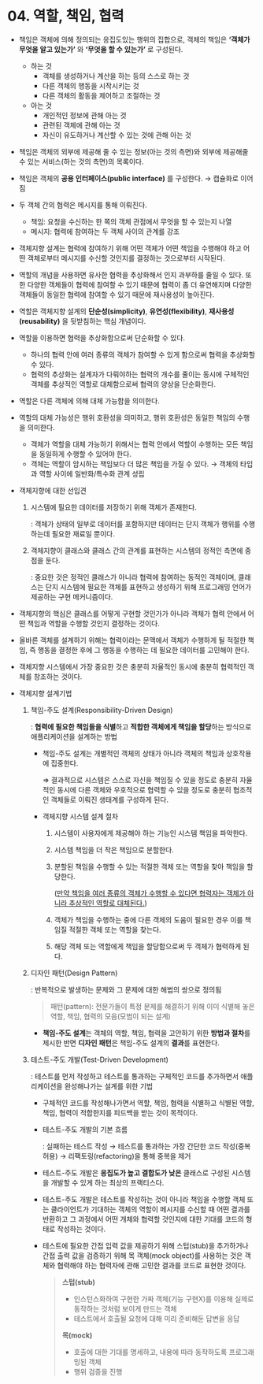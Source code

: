 # 04. 역할, 책임, 협력

- 책임은 객체에 의해 정의되는 응집도있는 행위의 집합으로, 객체의 책임은 **‘객체가 무엇을 알고 있는가’** 와 **‘무엇을 할 수 있는가’** 로 구성된다.
    - 하는 것
        - 객체를 생성하거나 계산을 하는 등의 스스로 하는 것
        - 다른 객체의 행동을 시작시키는 것
        - 다른 객체의 활동을 제어하고 조절하는 것
    - 아는 것
        - 개인적인 정보에 관해 아는 것
        - 관련된 객체에 관해 아는 것
        - 자신이 유도하거나 계산할 수 있는 것에 관해 아는 것
- 책임은 객체의 외부에 제공해 줄 수 있는 정보(아는 것의 측면)와 외부에 제공해줄 수 있는 서비스(하는 것의 측면)의 목록이다.
- 책임은 객체의 **공용 인터페이스(public interface)** 를 구성한다. → 캡슐화로 이어짐
- 두 객체 간의 협력은 메시지를 통해 이뤄진다.
    - 책임: 요청을 수신하는 한 쪽의 객체 관점에서 무엇을 할 수 있는지 나열
    - 메시지: 협력에 참여하는 두 객체 사이의 관계를 강조
- 객체지향 설계는 협력에 참여하기 위해 어떤 객체가 어떤 책임을 수행해야 하고 어떤 객체로부터 메시지를 수신할 것인지를 결정하는 것으로부터 시작된다.
- 역할의 개념을 사용하면 유사한 협력을 추상화해서 인지 과부하를 줄일 수 있다. 또한 다양한 객체들이 협력에 참여할 수 있기 때문에 협력이 좀 더 유연해지며 다양한 객체들이 동일한 협력에 참여할 수 있기 때문에 재사용성이 높아진다.
- 역할은 객체지향 설계의 **단순성(simplicity)**, **유연성(flexibility)**, **재사용성(reusability)** 을 뒷받침하는 핵심 개념이다.
- 역할을 이용하면 협력을 추상화함으로써 단순화할 수 있다.
    - 하나의 협력 안에 여러 종류의 객체가 참여할 수 있게 함으로써 협력을 추상화할 수 있다.
    - 협력의 추상화는 설계자가 다뤄야하는 협력의 개수를 줄이는 동시에 구체적인 객체를 추상적인 역할로 대체함으로써 협력의 양상을 단순화한다.
- 역할은 다른 객체에 의해 대체 가능함을 의미한다.
- 역할의 대체 가능성은 행위 호환성을 의미하고, 행위 호환성은 동일한 책임의 수행을 의미한다.
    - 객체가 역할을 대체 가능하기 위해서는 협력 안에서 역할이 수행하는 모든 책임을 동일하게 수행할 수 있어야 한다.
    - 객체는 역할이 암시하는 책임보다 더 많은 책임을 가질 수 있다. → 객체의 타입과 역할 사이에 일반화/특수화 관계 성립
- 객체지향에 대한 선입견
    1. 시스템에 필요한 데이터를 저장하기 위해 객체가 존재한다.

       : 객체가 상태의 일부로 데이터를 포함하지만 데이터는 단지 객체가 행위를 수행하는데 필요한 재료일 뿐이다.

    2. 객체지향이 클래스와 클래스 간의 관계를 표현하는 시스템의 정적인 측면에 중점을 둔다.

       : 중요한 것은 정적인 클래스가 아니라 협력에 참여하는 동적인 객체이며, 클래스는 단지 시스템에 필요한 객체를 표현하고 생성하기 위해 프로그래밍 언어가 제공하는 구현 메커니즘이다.

- 객체지향의 핵심은 클래스를 어떻게 구현할 것인가가 아니라 객체가 협력 안에서 어떤 책임과 역할을 수행할 것인지 결정하는 것이다.
- 올바른 객체를 설계하기 위해는 협력이라는 문맥에서 객체가 수행하게 될 적절한 책임, 즉 행동을 결정한 후에 그 행동을 수행하는 데 필요한 데이터를 고민해야 한다.
- 객체지향 시스템에서 가장 중요한 것은 충분히 자율적인 동시에 충분히 협력적인 객체를 창조하는 것이다.
- 객체지향 설계기법
    1. 책임-주도 설계(Responsibility-Driven Design)

       : **협력에 필요한 책임들을 식별**하고 **적합한 객체에게 책임을 할당**하는 방식으로 애플리케이션을 설계하는 방법

        - 책임-주도 설계는 개별적인 객체의 상태가 아니라 객체의 책임과 상호작용에 집중한다.

          ⇒ 결과적으로 시스템은 스스로 자신을 책임질 수 있을 정도로 충분히 자율적인 동시에 다른 객체와 우호적으로 협력할 수 있을 정도로 충분히 협조적인 객체들로 이뤄진 생태계를 구성하게 된다.

        - 객체지향 시스템 설계 절차
            1. 시스템이 사용자에게 제공해야 하는 기능인 시스템 책임을 파악한다.
            2. 시스템 책임을 더 작은 책임으로 분할한다.
            3. 분할된 책임을 수행할 수 있는 적절한 객체 또는 역할을 찾아 책임을 할당한다.

               (<u>만약 책임을 여러 종류의 객체가 수행할 수 있다면 협력자는 객체가 아니라 추상적인 역할로 대체된다.</u>)

            4. 객체가 책임을 수행하는 중에 다른 객체의 도움이 필요한 경우 이를 책임질 적절한 객체 또는 역할을 찾는다.
            5. 해당 객체 또는 역할에게 책임을 할당함으로써 두 객체가 협력하게 된다.
    2. 디자인 패턴(Design Pattern)

       : 반복적으로 발생하는 문제와 그 문제에 대한 해법의 쌍으로 정의됨

        > 패턴(pattern): 전문가들이 특정 문제를 해결하기 위해 이미 식별해 놓은 역할, 책임, 협력의 모음(모범이 되는 설계)

        - **책임-주도 설계**는 객체의 역할, 책임, 협력을 고안하기 위한 **방법과 절차**를 제시한 반면 **디자인 패턴**은 책임-주도 설계의 **결과**를 표현한다.
    3. 테스트-주도 개발(Test-Driven Development)

       : 테스트를 먼저 작성하고 테스트를 통과하는 구체적인 코드를 추가하면서 애플리케이션을 완성해나가는 설계를 위한 기법

        - 구체적인 코드를 작성해나가면서 역할, 책임, 협력을 식별하고 식별된 역할, 책임, 협력이 적합한지를 피드백을 받는 것이 목적이다.
        - 테스트-주도 개발의 기본 흐름

          : 실패하는 테스트 작성 → 테스트를 통과하는 가장 간단한 코드 작성(중복 허용) → 리팩토링(refactoring)을 통해 중복을 제거

        - 테스트-주도 개발은 **응집도가 높고 결합도가 낮은** 클래스로 구성된 시스템을 개발할 수 있게 하는 최상의 프랙티스다.
        - 테스트-주도 개발은 테스트를 작성하는 것이 아니라 책임을 수행할 객체 또는 클라이언트가 기대하는 객체의 역할이 메시지를 수신할 때 어떤 결과를 반환하고 그 과정에서 어떤 개체와 협력할 것인지에 대한 기대를 코드의 형태로 작성하는 것이다.
        - 테스트에 필요한 간접 입력 값을 제공하기 위해 스텁(stub)을 추가하거나 간접 출력 값을 검증하기 위해 목 객체(mock object)를 사용하는 것은 객체와 협력해야 하는 협력자에 관해 고민한 결과를 코드로 표현한 것이다.
    
            > **스텁(stub)**
            > - 인스턴스화하여 구현한 가짜 객체(기능 구현X)를 이용해 실제로 동작하는 것처럼 보이게 만드는 객체
            > - 테스트에서 호출될 요청에 대해 미리 준비해둔 답변을 응답
            > 
            > **목(mock)**
            > - 호출에 대한 기대를 명세하고, 내용에 따라 동작하도록 프로그래밍된 객체
            > - 행위 검증을 진행